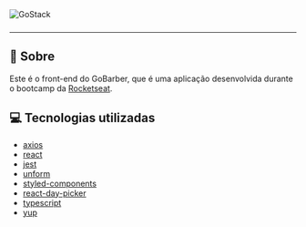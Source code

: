 <img alt="GoStack" src="https://storage.googleapis.com/golden-wind/bootcamp-gostack/header-desafios.png" />

<h3 align="center">
</h3>

---

## :rocket: Sobre

Este é o front-end do GoBarber, que é uma aplicação desenvolvida durante o bootcamp da [Rocketseat](https://rocketseat.com.br/).

## :computer: Tecnologias utilizadas

- [axios](https://www.npmjs.com/package/axios)
- [react](https://pt-br.reactjs.org/)
- [jest](https://jestjs.io/docs/en/getting-started.html)
- [unform](https://github.com/Rocketseat/unform)
- [styled-components](https://styled-components.com/)
- [react-day-picker](https://github.com/gpbl/react-day-picker)
- [typescript](https://www.typescriptlang.org/)
- [yup](https://www.npmjs.com/package/yup)

